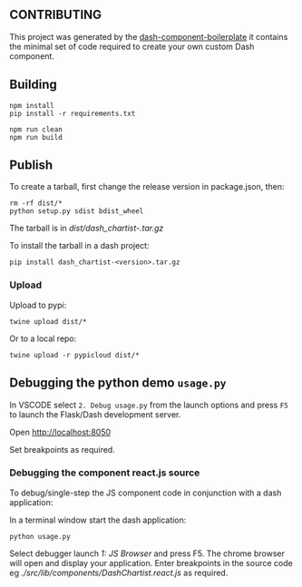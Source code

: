 ## CONTRIBUTING

This project was generated by the [dash-component-boilerplate](https://github.com/plotly/dash-component-boilerplate) it contains the minimal set of code required to create your own custom Dash component.

## Building

    npm install
    pip install -r requirements.txt

    npm run clean
    npm run build

## Publish

To create a tarball, first change the release version in package.json, then:

    rm -rf dist/*
    python setup.py sdist bdist_wheel

The tarball is in *dist/dash_chartist-<version>.tar.gz*

To install the tarball in a dash project:

    pip install dash_chartist-<version>.tar.gz


### Upload

Upload to pypi:

    twine upload dist/*

Or to a local repo:

    twine upload -r pypicloud dist/*

## Debugging the python demo `usage.py`

In VSCODE select `2. Debug usage.py` from the launch options and press `F5` to launch the
Flask/Dash development server.

Open [http://localhost:8050](http://localhost:8050)

Set breakpoints as required.

### Debugging the component react.js source

To debug/single-step the JS component code in conjunction with a dash application:

In a terminal window start the dash application:

    python usage.py

Select debugger launch *1: JS Browser* and press F5. The chrome browser
will open and display your application. Enter breakpoints in the source
code eg *./src/lib/components/DashChartist.react.js* as required.



